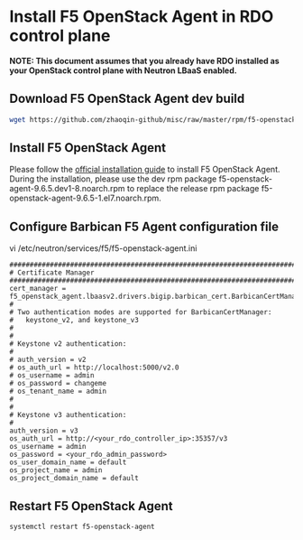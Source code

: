 # Install F5 OpenStack Agent in RDO control plane

**NOTE: This document assumes that you already have RDO installed as your OpenStack control plane with Neutron LBaaS enabled.**

## Download F5 OpenStack Agent dev build

```bash
wget https://github.com/zhaoqin-github/misc/raw/master/rpm/f5-openstack-agent-9.6.5.dev1-8.noarch.rpm
```

## Install F5 OpenStack Agent

Please follow the [official installation guide](https://clouddocs.f5.com/products/openstack/agent/v9.6/) to install F5 OpenStack Agent. During the installation, please use the dev rpm package f5-openstack-agent-9.6.5.dev1-8.noarch.rpm to replace the release rpm package f5-openstack-agent-9.6.5-1.el7.noarch.rpm.

## Configure Barbican F5 Agent configuration file

vi /etc/neutron/services/f5/f5-openstack-agent.ini

```
###############################################################################
# Certificate Manager
###############################################################################
cert_manager = f5_openstack_agent.lbaasv2.drivers.bigip.barbican_cert.BarbicanCertManager
#
# Two authentication modes are supported for BarbicanCertManager:
#   keystone_v2, and keystone_v3
#
#
# Keystone v2 authentication:
#
# auth_version = v2
# os_auth_url = http://localhost:5000/v2.0
# os_username = admin
# os_password = changeme
# os_tenant_name = admin
#
#
# Keystone v3 authentication:
#
auth_version = v3
os_auth_url = http://<your_rdo_controller_ip>:35357/v3
os_username = admin
os_password = <your_rdo_admin_password>
os_user_domain_name = default
os_project_name = admin
os_project_domain_name = default
```

## Restart F5 OpenStack Agent

```bash
systemctl restart f5-openstack-agent
```
